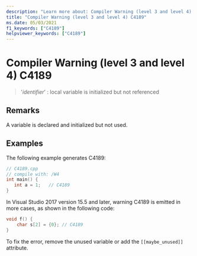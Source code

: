 ```yaml
---
description: "Learn more about: Compiler Warning (level 3 and level 4) C4189"
title: "Compiler Warning (level 3 and level 4) C4189"
ms.date: 05/03/2021
f1_keywords: ["C4189"]
helpviewer_keywords: ["C4189"]
---
```

# Compiler Warning (level 3 and level 4) C4189

> '*identifier*' : local variable is initialized but not referenced

## Remarks

A variable is declared and initialized but not used.

## Examples

The following example generates C4189:

```cpp
// C4189.cpp
// compile with: /W4
int main() {
   int a = 1;   // C4189
}
```

In Visual Studio 2017 version 15.5 and later, warning C4189 is emitted in more cases, as shown in the following code:

```cpp
void f() {
    char s[2] = {0}; // C4189
}
```

To fix the error, remove the unused variable or add the `[[maybe_unused]]` attribute.
